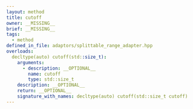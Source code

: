 ```yaml
---
layout: method
title: cutoff
owner: __MISSING__
brief: __MISSING__
tags:
  - method
defined_in_file: adaptors/splittable_range_adapter.hpp
overloads:
  decltype(auto) cutoff(std::size_t):
    arguments:
      - description: __OPTIONAL__
        name: cutoff
        type: std::size_t
    description: __OPTIONAL__
    return: __OPTIONAL__
    signature_with_names: decltype(auto) cutoff(std::size_t cutoff)
---
```

